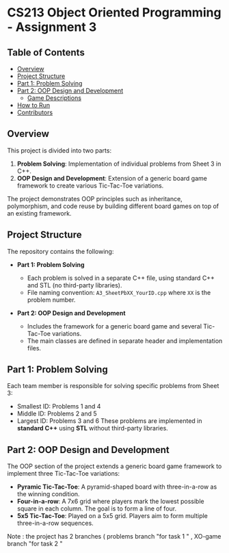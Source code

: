 # CS213 Object Oriented Programming - Assignment 3

## Table of Contents
- [Overview](#overview)
- [Project Structure](#project-structure)
- [Part 1: Problem Solving](#part-1-problem-solving)
- [Part 2: OOP Design and Development](#part-2-oop-design-and-development)
  - [Game Descriptions](#game-descriptions)
- [How to Run](#how-to-run)
- [Contributors](#contributors)

## Overview
This project is divided into two parts:
1. **Problem Solving**: Implementation of individual problems from Sheet 3 in C++.
2. **OOP Design and Development**: Extension of a generic board game framework to create various Tic-Tac-Toe variations.

The project demonstrates OOP principles such as inheritance, polymorphism, and code reuse by building different board games on top of an existing framework.

## Project Structure
The repository contains the following:
- **Part 1: Problem Solving**
  - Each problem is solved in a separate C++ file, using standard C++ and STL (no third-party libraries).
  - File naming convention: `A3_SheetPbXX_YourID.cpp` where `XX` is the problem number.
  
- **Part 2: OOP Design and Development**
  - Includes the framework for a generic board game and several Tic-Tac-Toe variations.
  - The main classes are defined in separate header and implementation files.

## Part 1: Problem Solving
Each team member is responsible for solving specific problems from Sheet 3:
- Smallest ID: Problems 1 and 4
- Middle ID: Problems 2 and 5
- Largest ID: Problems 3 and 6
These problems are implemented in **standard C++** using **STL** without third-party libraries.

## Part 2: OOP Design and Development
The OOP section of the project extends a generic board game framework to implement three Tic-Tac-Toe variations:
- **Pyramic Tic-Tac-Toe**: A pyramid-shaped board with three-in-a-row as the winning condition.
- **Four-in-a-row**: A 7x6 grid where players mark the lowest possible square in each column. The goal is to form a line of four.
- **5x5 Tic-Tac-Toe**: Played on a 5x5 grid. Players aim to form multiple three-in-a-row sequences.


Note : the project has 2 branches ( problems branch "for task 1 "  , XO-game branch "for task 2 "
